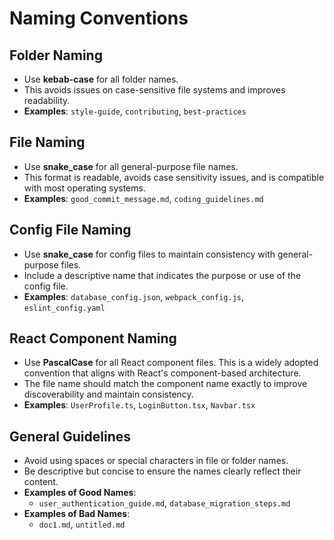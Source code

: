 # Naming Conventions

## Folder Naming

- Use **kebab-case** for all folder names.
- This avoids issues on case-sensitive file systems and improves readability.
- **Examples**: `style-guide`, `contributing`, `best-practices`

## File Naming

- Use **snake_case** for all general-purpose file names.
- This format is readable, avoids case sensitivity issues, and is compatible with most operating systems.
- **Examples**: `good_commit_message.md`, `coding_guidelines.md`

## Config File Naming

- Use **snake_case** for config files to maintain consistency with general-purpose files.
- Include a descriptive name that indicates the purpose or use of the config file.
- **Examples**: `database_config.json`, `webpack_config.js`, `eslint_config.yaml`

## React Component Naming

- Use **PascalCase** for all React component files. This is a widely adopted convention that aligns with React's component-based architecture.
- The file name should match the component name exactly to improve discoverability and maintain consistency.
- **Examples**: `UserProfile.ts`, `LoginButton.tsx`, `Navbar.tsx`

## General Guidelines

- Avoid using spaces or special characters in file or folder names.
- Be descriptive but concise to ensure the names clearly reflect their content.
- **Examples of Good Names**:
  - `user_authentication_guide.md`, `database_migration_steps.md`
- **Examples of Bad Names**:
  - `doc1.md`, `untitled.md`
